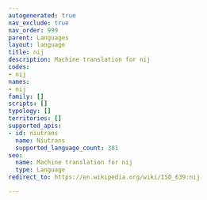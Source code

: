 ```yaml
---
autogenerated: true
nav_exclude: true
nav_order: 999
parent: Languages
layout: language
title: nij
description: Machine translation for nij
codes:
- nij
names:
- nij
family: []
scripts: []
typology: []
territories: []
supported_apis:
- id: niutrans
  name: Niutrans
  supported_language_count: 381
seo:
  name: Machine translation for nij
  type: Language
redirect_to: https://en.wikipedia.org/wiki/ISO_639:nij

---
```


